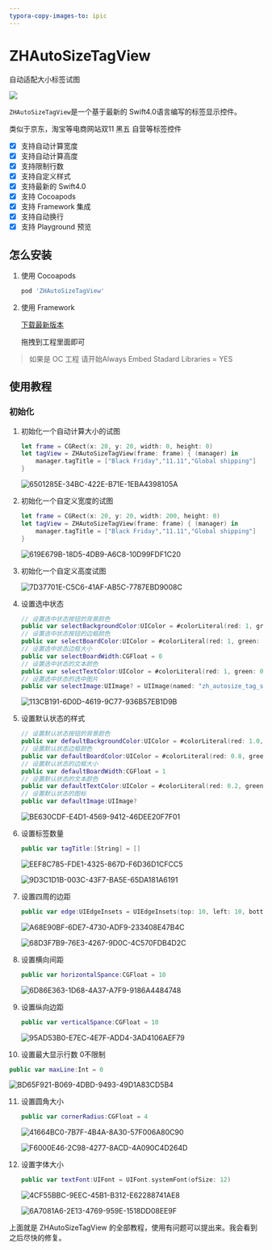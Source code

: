 ```yaml
---
typora-copy-images-to: ipic
---
```


# ZHAutoSizeTagView

自动适配大小标签试图

![](/ZHAutoSizeTagView.gif)

`ZHAutoSizeTagView`是一个基于最新的 Swift4.0语言编写的标签显示控件。

类似于京东，淘宝等电商网站双11 黑五 自营等标签控件

- [x] 支持自动计算宽度
- [x] 支持自动计算高度
- [x] 支持限制行数
- [x] 支持自定义样式
- [x] 支持最新的 Swift4.0
- [x] 支持 Cocoapods
- [x] 支持 Framework 集成
- [x] 支持自动换行
- [x] 支持 Playground 预览

## 怎么安装

1. 使用 Cocoapods

   ```ruby
   pod 'ZHAutoSizeTagView'
   ```

2. 使用 Framework

   [下载最新版本](https://github.com/josercc/ZHAutoSizeTagView/releases/)

   拖拽到工程里面即可

> 如果是 OC 工程 请开始Always Embed Stadard Libraries = YES

## 使用教程

### 初始化

1. 初始化一个自动计算大小的试图

   ```swift
   let frame = CGRect(x: 20, y: 20, width: 0, height: 0)
   let tagView = ZHAutoSizeTagView(frame: frame) { (manager) in
       manager.tagTitle = ["Black Friday","11.11","Global shipping"]
   }
   ```

   ![6501285E-34BC-422E-B71E-1EBA4398105A](http://ipicimage-1251019290.coscd.myqcloud.com/2017-12-14-6501285E-34BC-422E-B71E-1EBA4398105A.png)

2. 初始化一个自定义宽度的试图

   ```swift
   let frame = CGRect(x: 20, y: 20, width: 200, height: 0)
   let tagView = ZHAutoSizeTagView(frame: frame) { (manager) in
       manager.tagTitle = ["Black Friday","11.11","Global shipping"]
   }
   ```

   ![619E679B-18D5-4DB9-A6C8-10D99FDF1C20](http://ipicimage-1251019290.coscd.myqcloud.com/2017-12-14-619E679B-18D5-4DB9-A6C8-10D99FDF1C20.png)

3. 初始化一个自定义高度试图

   ![7D37701E-C5C6-41AF-AB5C-7787EBD9008C](http://ipicimage-1251019290.coscd.myqcloud.com/2017-12-14-7D37701E-C5C6-41AF-AB5C-7787EBD9008C.png)

4. 设置选中状态

   ``` Swift
   // 设置选中状态按钮的背景颜色
   public var selectBackgroundColor:UIColor = #colorLiteral(red: 1, green: 0.9294117647, blue: 0.8705882353, alpha: 1)
   // 设置选中状态按钮的边框颜色
   public var selectBoardColor:UIColor = #colorLiteral(red: 1, green: 0.5411764706, blue: 0, alpha: 1)
   // 设置选中状态边框大小
   public var selectBoardWidth:CGFloat = 0
   // 设置选中状态的文本颜色
   public var selectTextColor:UIColor = #colorLiteral(red: 1, green: 0.5411764706, blue: 0, alpha: 1)
   // 设置选中状态的选中图片
   public var selectImage:UIImage? = UIImage(named: "zh_autosize_tag_select_icon", in: Bundle(for: ZHAutoSizeTagManager.self), compatibleWith: nil)
   ```

   ![113CB191-6D0D-4619-9C77-936B57EB1D9B](http://ipicimage-1251019290.coscd.myqcloud.com/2017-12-14-113CB191-6D0D-4619-9C77-936B57EB1D9B.png)

5. 设置默认状态的样式

   ``` Swift
   // 设置默认状态按钮的背景颜色
   public var defaultBackgroundColor:UIColor = #colorLiteral(red: 1.0, green: 1.0, blue: 1.0, alpha: 1.0)
   // 设置默认状态边框颜色
   public var defaultBoardColor:UIColor = #colorLiteral(red: 0.8, green: 0.8, blue: 0.8, alpha: 1)
   // 设置默认状态的边框大小
   public var defaultBoardWidth:CGFloat = 1
   // 设置默认状态的文本颜色
   public var defaultTextColor:UIColor = #colorLiteral(red: 0.2, green: 0.2, blue: 0.2, alpha: 1)
   // 设置默认状态的图标
   public var defaultImage:UIImage?
   ```

   ![BE630CDF-E4D1-4569-9412-46DEE20F7F01](http://ipicimage-1251019290.coscd.myqcloud.com/2017-12-14-BE630CDF-E4D1-4569-9412-46DEE20F7F01.png)

6. 设置标签数量

   ```swift
   public var tagTitle:[String] = []
   ```

   ![EEF8C785-FDE1-4325-867D-F6D36D1CFCC5](http://ipicimage-1251019290.coscd.myqcloud.com/2017-12-14-EEF8C785-FDE1-4325-867D-F6D36D1CFCC5.png)

   ![9D3C1D1B-003C-43F7-BA5E-65DA181A6191](http://ipicimage-1251019290.coscd.myqcloud.com/2017-12-14-9D3C1D1B-003C-43F7-BA5E-65DA181A6191.png)

7. 设置四周的边距

   ```Swift
   public var edge:UIEdgeInsets = UIEdgeInsets(top: 10, left: 10, bottom: 10, right: 10)
   ```

   ![A68E90BF-6DE7-4730-ADF9-233408E47B4C](http://ipicimage-1251019290.coscd.myqcloud.com/2017-12-14-A68E90BF-6DE7-4730-ADF9-233408E47B4C.png)

   ![68D3F7B9-76E3-4267-9D0C-4C570FDB4D2C](http://ipicimage-1251019290.coscd.myqcloud.com/2017-12-14-68D3F7B9-76E3-4267-9D0C-4C570FDB4D2C.png)

8. 设置横向间距

   ```swift
   public var horizontalSpance:CGFloat = 10
   ```

   ![6D86E363-1D68-4A37-A7F9-9186A4484748](http://ipicimage-1251019290.coscd.myqcloud.com/2017-12-14-6D86E363-1D68-4A37-A7F9-9186A4484748.png)

9. 设置纵向边距

   ```swift
   public var verticalSpance:CGFloat = 10
   ```

   ![95AD53B0-E7EC-4E7F-ADD4-3AD4106AEF79](http://ipicimage-1251019290.coscd.myqcloud.com/2017-12-14-95AD53B0-E7EC-4E7F-ADD4-3AD4106AEF79.png)

10. 设置最大显示行数 0不限制

   ```swift
   public var maxLine:Int = 0
   ```

   ![BD65F921-B069-4DBD-9493-49D1A83CD5B4](http://ipicimage-1251019290.coscd.myqcloud.com/2017-12-14-BD65F921-B069-4DBD-9493-49D1A83CD5B4.png)

11. 设置圆角大小

    ```swift
    public var cornerRadius:CGFloat = 4
    ```

    ![41664BC0-7B7F-4B4A-8A30-57F006A80C90](http://ipicimage-1251019290.coscd.myqcloud.com/2017-12-14-41664BC0-7B7F-4B4A-8A30-57F006A80C90.png)

    ![F6000E46-2C98-4277-8ACD-4A090C4D264D](http://ipicimage-1251019290.coscd.myqcloud.com/2017-12-14-F6000E46-2C98-4277-8ACD-4A090C4D264D.png)

12. 设置字体大小

    ```swift
    public var textFont:UIFont = UIFont.systemFont(ofSize: 12)
    ```

    ![4CF55BBC-9EEC-45B1-B312-E62288741AE8](http://ipicimage-1251019290.coscd.myqcloud.com/2017-12-14-4CF55BBC-9EEC-45B1-B312-E62288741AE8.png)

    ![6A7081A6-2E13-4769-959E-1518DD08EE9F](http://ipicimage-1251019290.coscd.myqcloud.com/2017-12-14-6A7081A6-2E13-4769-959E-1518DD08EE9F.png)

上面就是 ZHAutoSizeTagView 的全部教程，使用有问题可以提出来。我会看到之后尽快的修复。
